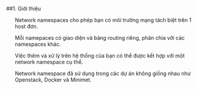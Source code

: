 ﻿##1. Giới thiệu
<ul>Network namespaces cho phép bạn có môi trường mạng tách biệt trên 1 host đơn. </ul>
<ul>Mỗi namepaces có giao diện và bảng routing riêng, phân chia với các namespaces khác. </ul>
<ul>Việc thêm và xử lý trên hệ thống của bạn có thể được kết hợp với một network namespace cụ thể. </ul>
<ul>Network namespace đã sử dụng trong các dự án không giống nhau như Openstack, Docker và Minimet.</ul>